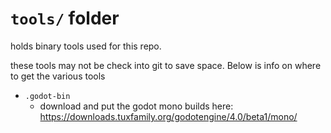 # `tools/` folder

holds binary tools used for this repo.

these tools may not be check into git to save space.  Below is info on where to get the various tools

- `.godot-bin`
  - download and put the godot mono builds here: https://downloads.tuxfamily.org/godotengine/4.0/beta1/mono/